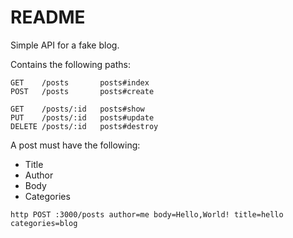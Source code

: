 # README

Simple API for a fake blog.

Contains the following paths:

```
GET    /posts       posts#index
POST   /posts       posts#create

GET    /posts/:id   posts#show
PUT    /posts/:id   posts#update
DELETE /posts/:id   posts#destroy
```

A post must have the following:
  * Title
  * Author
  * Body
  * Categories

```
http POST :3000/posts author=me body=Hello,World! title=hello categories=blog
```

